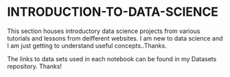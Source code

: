 # INTRODUCTION-TO-DATA-SCIENCE

This section houses introductory data science projects from various tutorials and lessons from deifferent websites. 
I am new to data science and I am just getting to understand useful concepts..Thanks.

The links to data sets used in each notebook can be found in my Datasets repository. Thanks!
